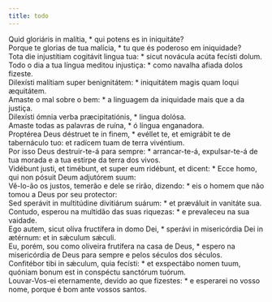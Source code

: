 ```yaml
---
title: todo
---
```

<div class="dropcap text-justify">Quid gloriáris in malítia, * qui potens es in iniquitáte?</div>
<div class="dropcap text-justify">Porque te glorias de tua malícia, * tu que és poderoso em iniquidade?</div>
<div class="text-justify">Tota die injustítiam cogitávit lingua tua: * sicut novácula acúta fecísti dolum.</div>
<div class="text-justify">Todo o dia a tua língua meditou injustiça: * como navalha afiada dolos fizeste.</div>
<div class="text-justify">Dilexísti malítiam super benignitátem: * iniquitátem magis quam loqui æquitátem.</div>
<div class="text-justify">Amaste o mal sobre o bem: * a linguagem da iniquidade mais que a da justiça.</div>
<div class="text-justify">Dilexísti ómnia verba præcipitatiónis, * lingua dolósa.</div>
<div class="text-justify">Amaste todas as palavras de ruína, * ó língua enganadora.</div>
<div class="text-justify">Proptérea Deus déstruet te in finem, * evéllet te, et emigrábit te de tabernáculo tuo: et radícem tuam de terra vivéntium.</div>
<div class="text-justify">Por isso Deus destruir-te-á para sempre: * arrancar-te-á, expulsar-te-á de tua morada e a tua estirpe da terra dos vivos.</div>
<div class="text-justify">Vidébunt justi, et timébunt, et super eum ridébunt, et dicent: * Ecce homo, qui non pósuit Deum adjutórem suum:</div>
<div class="text-justify">Vê-lo-ão os justos, temerão e dele se rirão, dizendo: * eis o homem que não tomou a Deus por seu protector:</div>
<div class="text-justify">Sed sperávit in multitúdine divitiárum suárum: * et præváluit in vanitáte sua.</div>
<div class="text-justify">Contudo, esperou na multidão das suas riquezas: * e prevaleceu na sua vaidade.</div>
<div class="text-justify">Ego autem, sicut olíva fructífera in domo Dei, * sperávi in misericórdia Dei in ætérnum: et in sǽculum sǽculi.</div>
<div class="text-justify">Eu, porém, sou como oliveira frutífera na casa de Deus, * espero na misericórdia de Deus para sempre e pelos séculos dos séculos.</div>
<div class="text-justify">Confitébor tibi in sǽculum, quia fecísti: * et exspectábo nomen tuum, quóniam bonum est in conspéctu sanctórum tuórum.</div>
<div class="text-justify">Louvar-Vos-ei eternamente, devido ao que fizestes: * e esperarei no vosso nome, porque é bom ante vossos santos.</div>
